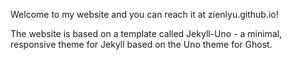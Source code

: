 


Welcome to my website and you can reach it at zienlyu.github.io!

The website is based on a template called Jekyll-Uno - a minimal, responsive theme for Jekyll based on the Uno theme for Ghost.
